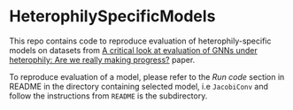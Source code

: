 # HeterophilySpecificModels

This repo contains code to reproduce evaluation of heterophily-specific models on datasets from [A critical look at evaluation of GNNs under heterophily: Are we really making progress?](https://openreview.net/forum?id=tJbbQfw-5wv) paper.

To reproduce evaluation of a model, please refer to the *Run code* section in README in the directory containing selected model, i.e `JacobiConv` and follow the instructions from `README` is the subdirectory.
